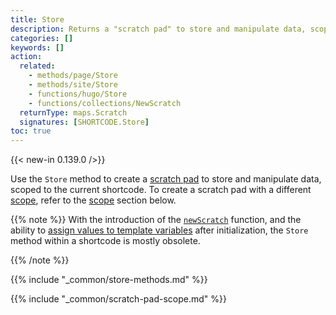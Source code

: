 ```yaml
---
title: Store
description: Returns a "scratch pad" to store and manipulate data, scoped to the current shortcode.
categories: []
keywords: []
action:
  related:
    - methods/page/Store
    - methods/site/Store
    - functions/hugo/Store
    - functions/collections/NewScratch
  returnType: maps.Scratch
  signatures: [SHORTCODE.Store]
toc: true
---
```


{{< new-in 0.139.0 />}}

Use the `Store` method to create a [scratch pad](g) to store and manipulate data, scoped to the current shortcode. To create a scratch pad with a different [scope](g), refer to the [scope](#scope) section below.

{{% note %}}
With the introduction of the [`newScratch`] function, and the ability to [assign values to template variables] after initialization, the `Store` method within a shortcode is mostly obsolete.

[assign values to template variables]: https://go.dev/doc/go1.11#text/template
[`newScratch`]: /functions/collections/newScratch/
{{% /note %}}

{{% include "_common/store-methods.md" %}}

{{% include "_common/scratch-pad-scope.md" %}}
